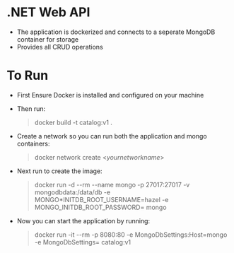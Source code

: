 # .NET Web API

- The application is dockerized and connects to a seperate MongoDB container for storage
- Provides all CRUD operations

# To Run

- First Ensure Docker is installed and configured on your machine

- Then run:

  > docker build -t catalog:v1 .

- Create a network so you can run both the application and mongo containers:

  > docker network create <_yournetworkname_>

- Next run to create the image:

  > docker run -d --rm --name mongo -p 27017:27017 -v mongodbdata:/data/db -e MONGO\*INITDB_ROOT_USERNAME=hazel -e MONGO_INITDB_ROOT_PASSWORD=<mongoDBPassword> mongo

- Now you can start the application by running:

  > docker run -it --rm -p 8080:80 -e MongoDbSettings:Host=mongo -e MongoDbSettings=<mongoDBPassword> catalog:v1
